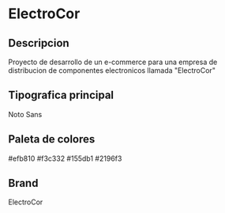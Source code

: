 # ElectroCor
## Descripcion
Proyecto de desarrollo de un e-commerce para una empresa de distribucion de componentes electronicos llamada "ElectroCor"
## Tipografica principal 
Noto Sans
## Paleta de colores
#efb810
#f3c332
#155db1
#2196f3
## Brand
ElectroCor 
